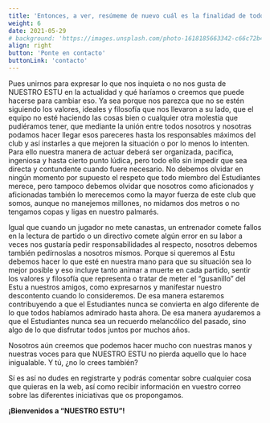 ```yaml
---
title: 'Entonces, a ver, resúmeme de nuevo cuál es la finalidad de todo esto'
weight: 6
date: 2021-05-29
# background: 'https://images.unsplash.com/photo-1618185663342-c66c72b454df?ixid=MnwxMjA3fDB8MHxwaG90by1wYWdlfHx8fGVufDB8fHx8&ixlib=rb-1.2.1&auto=format&fit=crop&w=800&q=80'
align: right
button: 'Ponte en contacto'
buttonLink: 'contacto'
---
```

Pues unirnos para expresar lo que nos inquieta o no nos gusta de NUESTRO ESTU en la actualidad y qué haríamos o creemos que puede hacerse para cambiar eso. Ya sea porque nos parezca que no se estén siguiendo los valores, ideales y filosofía que nos llevaron a su lado, que el equipo no esté haciendo las cosas bien o cualquier otra molestia que pudiéramos tener, que mediante la unión entre todos nosotros y nosotras podamos hacer llegar esos pareceres hasta los responsables máximos del club y así instarles a que mejoren la situación o por lo menos lo intenten. Para ello nuestra manera de actuar deberá ser organizada, pacífica, ingeniosa y hasta cierto punto lúdica, pero todo ello sin impedir que sea directa y contundente cuando fuere necesario. No debemos olvidar en ningún momento por supuesto el respeto que todo miembro del Estudiantes merece, pero tampoco debemos olvidar que nosotros como aficionados y aficionadas también lo merecemos como la mayor fuerza de este club que somos, aunque no manejemos millones, no midamos dos metros o no tengamos copas y ligas en nuestro palmarés.

Igual que cuando un jugador no mete canastas, un entrenador comete fallos en la lectura de partido o un directivo comete algún error en su labor a veces nos gustaría pedir responsabilidades al respecto, nosotros debemos también pedírnoslas a nosotros mismos. Porque si queremos al Estu debemos hacer lo que esté en nuestra mano para que su situación sea lo mejor posible y eso incluye tanto animar a muerte en cada partido, sentir los valores y filosofía que representa o tratar de meter el “gusanillo” del Estu a nuestros amigos, como expresarnos y manifestar nuestro descontento cuando lo consideremos. De esa manera estaremos contribuyendo a que el Estudiantes nunca se convierta en algo diferente de lo que todos habíamos admirado hasta ahora. De esa manera ayudaremos a que el Estudiantes nunca sea un recuerdo melancólico del pasado, sino algo de lo que disfrutar todos juntos por muchos años.

Nosotros aún creemos que podemos hacer mucho con nuestras manos y nuestras voces para que NUESTRO ESTU no pierda aquello que lo hace inigualable. Y tú, ¿no lo crees también?

Sí es así no dudes en registrarte y podrás comentar sobre cualquier cosa que quieras en la web, así como recibir información en vuestro correo sobre las diferentes iniciativas que os propongamos.

**¡Bienvenidos a “NUESTRO ESTU”!**

